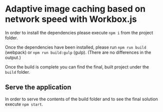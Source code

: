 # Adaptive image caching based on network speed with Workbox.js

In order to install the dependencies please execute `npm i` from the project folder.

Once the dependencies have been installed, please run `npm run build` (webpack) or `npm run build:gulp` (gulp). (There are no differences in the output.)

Once the build is complete you can find the final, built project under the `build` folder.

## Serve the application
In order to serve the contents of the build folder and to see the final solution execute `npm start`.
